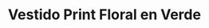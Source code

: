 ---
id: vestido-olive-dress
title: Vestido Print Floral en Verde
regularPrice: 61.90
price: 52.61
image: 
    - vestido-olive-dress-1.jpg
    - vestido-olive-dress-2.jpg
description: Vestido corto, cuello V, manga corta, elástico en cintura.
material: Algodón
sizes: 
    - S
    - M
creationDate: 2025/02/01
isSale: true
isStock: true
startDate: "2025-02-11"
endDate: "2025-02-14"
---